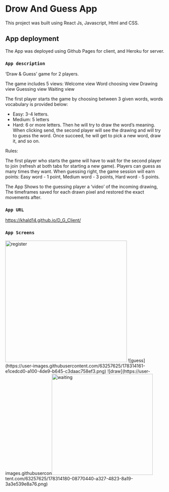 # Drow And Guess App

This project was built using React Js, Javascript, Html and CSS.

## App deployment

The App was deployed using Github Pages for client, and Heroku for server.

### `App description`

‘Draw & Guess’ game for 2 players.

The game includes 5 views:
Welcome view
Word choosing view
Drawing view
Guessing view
Waiting view

The first player starts the game by choosing between 3 given words, words vocabulary is provided below:
- Easy: 3-4 letters.
- Medium: 5 letters
- Hard: 6 or more letters.
Then he will try to draw the word’s meaning.
When clicking send, the second player will see the drawing and will try to guess the word. Once succeed, he will get to pick a new word, draw it, and so on.


Rules:

The first player who starts the game will have to wait for the second player to join (refresh at both tabs for starting a new game).
Players can guess as many times they want.
When guessing right, the game session will earn points:
Easy word - 1 point, Medium word - 3 points, Hard word - 5 points.


The App Shows to the guessing player a ‘video’ of the incoming drawing, The timeframes saved for each drawn pixel and restored the exact movements after.

### `App URL`

https://khald14.github.io/D_G_Client/


### `App Screens`
<img width="384" alt="register" src="https://user-images.githubusercontent.com/63257625/178314140-f89784a8-1f6f-4fdf-a6ea-fafe444c83ab.png">
![guess](https://user-images.githubusercontent.com/63257625/178314161-e1cedcd0-a100-4de9-b645-c3daac758ef3.png)
![draw](https://user-images.githubusercon<img width="319" alt="waiting" src="https://user-images.githubusercontent.com/63257625/178314194-54fed51a-284a-4b31-acf5-f9a17a121f79.png">
tent.com/63257625/178314180-08770440-a327-4823-8a19-3a3e539e8a76.png)

